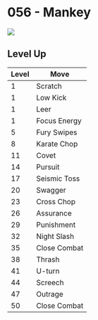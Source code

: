 # 056 - Mankey
![][056]

## Level Up

Level | Move
---   | ---
  1   | Scratch
  1   | Low Kick
  1   | Leer
  1   | Focus Energy
  5   | Fury Swipes
  8   | Karate Chop
 11   | Covet
 14   | Pursuit
 17   | Seismic Toss
 20   | Swagger
 23   | Cross Chop
 26   | Assurance
 29   | Punishment
 32   | Night Slash
 35   | Close Combat
 38   | Thrash
 41   | U-turn
 44   | Screech
 47   | Outrage
 50   | Close Combat



[056]: /img/pokemon/056.png
